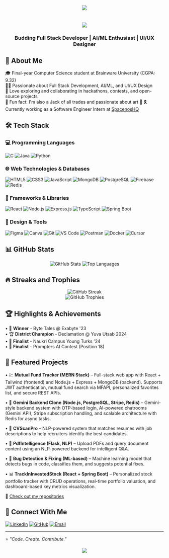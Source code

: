 <div align="center">
  <img src="https://capsule-render.vercel.app/api?type=waving&color=gradient&height=100&section=header" />
</div>

<h1 align="center">
      <img src="https://readme-typing-svg.herokuapp.com/?font=Righteous&size=35&center=true&vCenter=true&color=3e6f8a&width=500&height=70&duration=4000&lines=Hii+there+👋;+I'm+Saikat+Patra;+Welcome+to+my+Github">
</h1>

<h3>
  <p align="center">Budding Full Stack Developer | AI/ML Enthusiast | UI/UX Designer</p>
</h3>

## 🚀 About Me

🎓 Final-year Computer Science student at Brainware University (CGPA: 9.32)  
👨‍💻 Passionate about Full Stack Development, AI/ML, and UI/UX Design  
🤝 Love exploring and collaborating in hackathons, contests, and open-source projects  
🎯 Fun fact: I'm also a Jack of all trades and passionate about art 🎨
🎗️ Currently working as a Software Engineer Intern at [SpacenosHQ](https://www.spacenos.com/)

## 🛠️ Tech Stack

### 💻 Programming Languages
![C](https://img.shields.io/badge/C-00599C?style=for-the-badge&logo=c&logoColor=white)
![Java](https://img.shields.io/badge/Java-ED8B00?style=for-the-badge&logo=java&logoColor=white)
![Python](https://img.shields.io/badge/Python-3776AB?style=for-the-badge&logo=python&logoColor=white)

### 🌐 Web Technologies & Databases
![HTML5](https://img.shields.io/badge/HTML5-E34F26?style=for-the-badge&logo=html5&logoColor=white)
![CSS3](https://img.shields.io/badge/CSS3-1572B6?style=for-the-badge&logo=css3&logoColor=white)
![JavaScript](https://img.shields.io/badge/JavaScript-F7DF1E?style=for-the-badge&logo=javascript&logoColor=black)
![MongoDB](https://img.shields.io/badge/MongoDB-4EA94B?style=for-the-badge&logo=mongodb&logoColor=white)
![PostgreSQL](https://img.shields.io/badge/PostgreSQL-316192?style=for-the-badge&logo=postgresql&logoColor=white)
![Firebase](https://img.shields.io/badge/Firebase-039BE5?style=for-the-badge&logo=Firebase&logoColor=white)
![Redis](https://img.shields.io/badge/Redis-DC382D?style=for-the-badge&logo=redis&logoColor=white)

### 🚀 Frameworks & Libraries
![React](https://img.shields.io/badge/React-20232A?style=for-the-badge&logo=react&logoColor=61DAFB)
![Node.js](https://img.shields.io/badge/Node.js-43853D?style=for-the-badge&logo=node.js&logoColor=white)
![Express.js](https://img.shields.io/badge/Express.js-404D59?style=for-the-badge)
![TypeScript](https://img.shields.io/badge/TypeScript-007ACC?style=for-the-badge&logo=typescript&logoColor=white)
![Spring Boot](https://img.shields.io/badge/Spring_Boot-6DB33F?style=for-the-badge&logo=springboot&logoColor=white)

### 🎨 Design & Tools
![Figma](https://img.shields.io/badge/Figma-F24E1E?style=for-the-badge&logo=figma&logoColor=white)
![Canva](https://img.shields.io/badge/Canva-%2300C4CC.svg?style=for-the-badge&logo=Canva&logoColor=white)
![Git](https://img.shields.io/badge/Git-F05032?style=for-the-badge&logo=git&logoColor=white)
![VS Code](https://img.shields.io/badge/Visual_Studio_Code-0078D4?style=for-the-badge&logo=visual%20studio%20code&logoColor=white)
![Postman](https://img.shields.io/badge/Postman-FF6C37?style=for-the-badge&logo=postman&logoColor=white)
![Docker](https://img.shields.io/badge/Docker-2496ED?style=for-the-badge&logo=docker&logoColor=white)
![Cursor](https://img.shields.io/badge/Cursor-000000?style=for-the-badge&logo=cursor&logoColor=white)

## 📊 GitHub Stats

<div align="center">
  <img src="https://github-readme-stats.vercel.app/api?username=Saikat257-ui&show_icons=true&theme=dark&hide_border=true" alt="GitHub Stats" />
  <img src="https://github-readme-stats.vercel.app/api/top-langs/?username=Saikat257-ui&layout=compact&theme=dark&hide_border=true" alt="Top Languages" />
</div>

## 🔥 Streaks and Trophies

<div align="center">
  <img src="https://github-readme-streak-stats.herokuapp.com/?user=Saikat257-ui&theme=dark&hide_border=true" alt="GitHub Streak" />
</div>

<div align="center">
  <img src="https://github-profile-trophy.vercel.app/?username=Saikat257-ui&theme=darkhub&no-frame=true&margin-w=15" alt="GitHub Trophies" />
</div>

## 🏆 Highlights & Achievements

• 🥇 **Winner** - Byte Tales @ Exabyte '23  
• 🏆 **District Champion** - Declamation @ Yuva Utsab 2024  
• 🥈 **Finalist** - Naukri Campus Young Turks '24  
• 🥉 **Finalist** - Prompters AI Contest (Position 18)

## 📁 Featured Projects

• 💹 **Mutual Fund Tracker (MERN Stack)** – Full-stack web app with React + Tailwind (frontend) and Node.js + Express + MongoDB (backend). Supports JWT authentication, mutual fund search via MFAPI, personalized favorites list, and secure REST APIs.

• 🔑 **Gemini Backend Clone (Node.js, PostgreSQL, Stripe, Redis)** – Gemini-style backend system with OTP-based login, AI-powered chatrooms (Gemini API), Stripe subscription handling, and scalable architecture with Redis for async tasks.

• 📄 **CVScanPro** – NLP-powered system that matches resumes with job descriptions to help recruiters identify the best candidates.

• 📘 **PdfIntelligence (Flask, NLP)** – Upload PDFs and query document content using an NLP-powered backend for intelligent Q&A.

• 🐞 **Bug Detection & Fixing (ML-based)** – Machine learning model that detects bugs in code, classifies them, and suggests potential fixes.

• 📊 **TrackInInvestedStock (React + Spring Boot)** – Personalized stock portfolio tracker with CRUD operations, real-time portfolio valuation, and dashboard-based key metrics visualization.

🔗 [Check out my repositories](https://github.com/Saikat257-ui?tab=repositories)

## 🤝 Connect With Me

[![LinkedIn](https://img.shields.io/badge/LinkedIn-0077B5?style=for-the-badge&logo=linkedin&logoColor=white)](https://www.linkedin.com/in/saikat-patra-123438255)
[![GitHub](https://img.shields.io/badge/GitHub-100000?style=for-the-badge&logo=github&logoColor=white)](https://github.com/Saikat257-ui/)
[![Email](https://img.shields.io/badge/Email-D14836?style=for-the-badge&logo=gmail&logoColor=white)](mailto:saikatp499@gmail.com)

---

⭐ *"Code. Create. Contribute."*

<div align="center">
  <img src="https://capsule-render.vercel.app/api?type=waving&color=gradient&height=100&section=footer" />
</div>